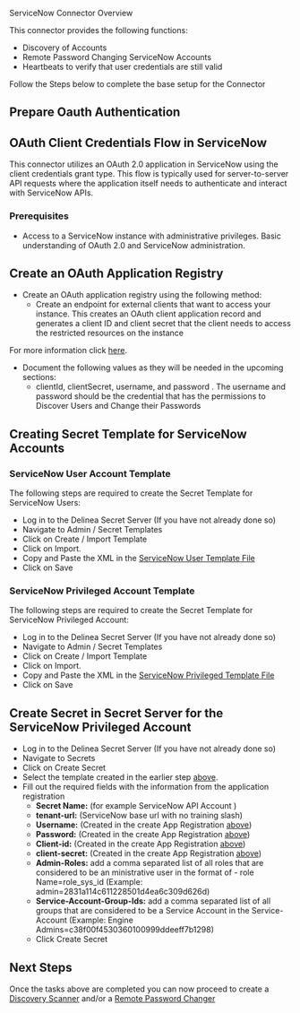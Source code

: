  ServiceNow Connector Overview

This connector provides the following functions:  

- Discovery of Accounts
- Remote Password Changing ServiceNow Accounts
- Heartbeats to verify that user credentials are still valid

Follow the Steps below to complete the base setup for the Connector

## Prepare Oauth Authentication

## OAuth Client Credentials Flow in ServiceNow

This connector utilizes an OAuth 2.0 application in ServiceNow using the client credentials grant type. This flow is typically used for server-to-server API requests where the application itself needs to authenticate and interact with ServiceNow APIs.
​
### Prerequisites

- Access to a ServiceNow instance with administrative privileges.
Basic understanding of OAuth 2.0 and ServiceNow administration.

## Create an OAuth Application Registry

- Create an OAuth application registry using the following method:
  - Create an endpoint for external clients that want to access your instance. This creates an OAuth client application record and generates a client ID and client secret that the client needs to access the restricted resources on the instance

For more information click [here](https://docs.servicenow.com/bundle/vancouver-platform-security/page/administer/security/task/t_SettingUpOAuth.html).

- Document the following values as they will be needed in the upcoming sections:
  - clientId, clientSecret, username, and password
  . The username and password should be the credential that has the permissions to Discover Users and Change their Passwords

## Creating Secret Template for ServiceNow Accounts 

### ServiceNow User Account Template

The following steps are required to create the Secret Template for ServiceNow Users:

- Log in to the Delinea Secret Server (If you have not already done so)
- Navigate to Admin / Secret Templates
- Click on Create / Import Template
- Click on Import.
- Copy and Paste the XML in the [ServiceNow User Template File](./Templates/ServiceNow%20User%20Template.xml)
- Click on Save

### ServiceNow Privileged Account Template

The following steps are required to create the Secret Template for ServiceNow Privileged Account:

- Log in to the Delinea Secret Server (If you have not already done so)
- Navigate to Admin / Secret Templates
- Click on Create / Import Template
- Click on Import.
- Copy and Paste the XML in the [ServiceNow Privileged Template File](./Templates/ServiceNow%20Privileged%20Account%20Template.xml)
- Click on Save

## Create Secret in Secret Server for the ServiceNow Privileged Account
 
- Log in to the Delinea Secret Server (If you have not already done so)
- Navigate to Secrets
- Click on Create Secret
- Select the template created in the earlier step [above](#servicenow-privileged-account-template).
- Fill out the required fields with the information from the application registration
    - **Secret Name:** (for example ServiceNow API Account )
    - **tenant-url:** (ServiceNow base url with no training slash)
    - **Username:** (Created in the create App Registration [above](#create-an-oauth-application-registry))
    - **Password:** (Created in the create App Registration [above](#create-an-oauth-application-registry))
    - **Client-id:** (Created in the create App Registration [above](#create-an-oauth-application-registry))
    - **client-secret:** (Created in the create App Registration [above](#create-an-oauth-application-registry))
    - **Admin-Roles:** add a comma separated list of all roles that are considered to be an ministrative user in the format of - role Name=role_sys_id (Example: admin=2831a114c611228501d4ea6c309d626d)
    - **Service-Account-Group-Ids:** add a comma separated list of all groups that are considered to be a Service Account in the Service-Account (Example: Engine Admins=c38f00f4530360100999ddeeff7b1298)
  - Click Create Secret
  
## Next Steps

Once the tasks above are completed you can now proceed to create a [Discovery Scanner](./Discovery/readme.md) and/or a [Remote Password Changer](./Remote%20Password%20Changer/readme.md)